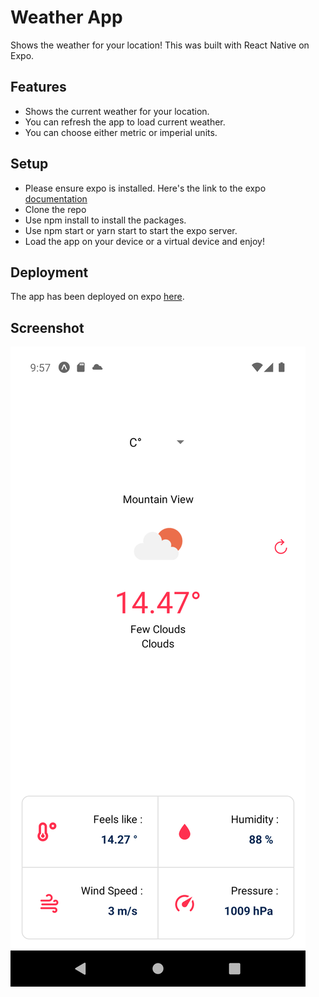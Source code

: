 # Weather App

Shows the weather for your location! This was built with React Native on Expo.

## Features

- Shows the current weather for your location.
- You can refresh the app to load current weather.
- You can choose either metric or imperial units.

## Setup

- Please ensure expo is installed. Here's the link to the expo [documentation](https://docs.expo.dev/)
- Clone the repo
- Use npm install to install the packages.
- Use npm start or yarn start to start the expo server.
- Load the app on your device or a virtual device and enjoy!

## Deployment

The app has been deployed on expo [here](https://expo.dev/@vickyruud/weather-app).

## Screenshot

![Weather](https://github.com/vickyruud/weather-app-react-native/blob/main/assets/screenshot1.png)
